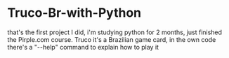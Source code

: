 # Truco-Br-with-Python
that's the first project I did, i'm studying python for 2 months, just finished the Pirple.com course. Truco it's a Brazilian game card, in the own code there's a "--help" command to explain how to play it
